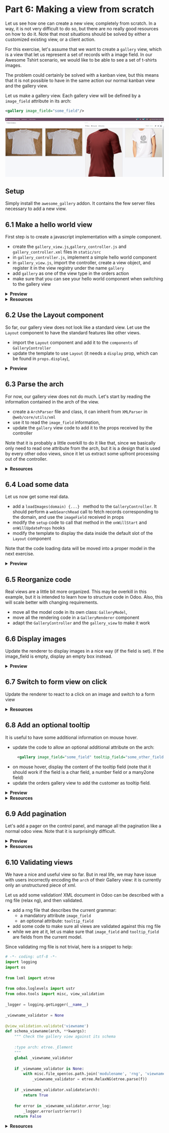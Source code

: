 # Part 6: Making a view from scratch

Let us see how one can create a new view, completely from scratch. In a way, it
is not very difficult to do so, but there are no really good resources on how to
do it. Note that most situations should be solved by either a customized
existing view, or a client action.

For this exercise, let's assume that we want to create a `gallery` view, which is
a view that let us represent a set of records with a image field. In our
Awesome Tshirt scenario, we would like to be able to see a set of t-shirts images.

The problem could certainly be solved with a kanban view, but this means that it
is not possible to have in the same action our normal kanban view and the gallery
view.

Let us make a gallery view. Each gallery view will be defined by a `image_field`
attribute in its arch:

```xml
<gallery image_field="some_field"/>
```

![6.0](images/6.0.png)

## Setup

Simply install the `awesome_gallery` addon. It contains the few server files
necessary to add a new view.

## 6.1 Make a hello world view

First step is to create a javascript implementation with a simple component.

- create the `gallery_view.js`,`gallery_controller.js` and `gallery_controller.xml` files in `static/src`
- in `gallery_controller.js`, implement a simple hello world component
- in `gallery_view.js`, import the controller, create a view object, and register it
  in the view registry under the name `gallery`
- add `gallery` as one of the view type in the orders action
- make sure that you can see your hello world component when switching to the
  gallery view

<details>
  <summary><b>Preview</b></summary>

![6.1.1](images/6.1.1.png)
![6.1.1](images/6.1.2.png)

</details>

<details>
  <summary><b>Resources</b></summary>

- [notes on view architecture](notes_views.md)

</details>

## 6.2 Use the Layout component

So far, our gallery view does not look like a standard view. Let use the `Layout`
component to have the standard features like other views.

- import the `Layout` component and add it to the `components` of `GalleryController`
- update the template to use `Layout` (it needs a `display` prop, which can be found in `props.display`),

<details>
  <summary><b>Preview</b></summary>

![6.2](images/6.2.png)

</details>

## 6.3 Parse the arch

For now, our gallery view does not do much. Let's start by reading the information
contained in the arch of the view.

- create a `ArchParser` file and class, it can inherit from `XMLParser` in `@web/core/utils/xml`
- use it to read the `image_field` information,
- update the `gallery` view code to add it to the props received by the controller

Note that it is probably a little overkill to do it like that, since we basically
only need to read one attribute from the arch, but it is a design that is used by
every other odoo views, since it let us extract some upfront processing out of
the controller.

<details>
  <summary><b>Resources</b></summary>

- [example: graph arch parser](https://github.com/odoo/odoo/blob/master/addons/web/static/src/views/graph/graph_arch_parser.js)

</details>

## 6.4 Load some data

Let us now get some real data.

- add a `loadImages(domain) {...} ` method to the `GalleryController`. It should
  perform a `webSearchRead` call to fetch records corresponding to the domain,
  and use the `imageField` received in props
- modify the `setup` code to call that method in the `onWillStart` and `onWillUpdateProps`
  hooks
- modify the template to display the data inside the default slot of the `Layout` component

Note that the code loading data will be moved into a proper model in the next
exercise.

<details>
  <summary><b>Preview</b></summary>

![6.4](images/6.4.png)

</details>

## 6.5 Reorganize code

Real views are a little bit more organized. This may be overkill in this example,
but it is intended to learn how to structure code in Odoo. Also, this will scale
better with changing requirements.

- move all the model code in its own class: `GalleryModel`,
- move all the rendering code in a `GalleryRenderer` component
- adapt the `GalleryController` and the `gallery_view` to make it work

## 6.6 Display images

Update the renderer to display images in a nice way (if the field is set). If
the image_field is empty, display an empty box instead.

<details>
  <summary><b>Preview</b></summary>

![6.6](images/6.6.png)

</details>

## 6.7 Switch to form view on click

Update the renderer to react to a click on an image and switch to a form view

<details>
  <summary><b>Resources</b></summary>

- [code: switchView function](https://github.com/odoo/odoo/blob/master/addons/web/static/src/webclient/actions/action_service.js#L1329)

</details>

## 6.8 Add an optional tooltip

It is useful to have some additional information on mouse hover.

- update the code to allow an optional additional attribute on the arch:
  ```xml
    <gallery image_field="some_field" tooltip_field="some_other_field"/>
  ```
- on mouse hover, display the content of the tooltip field (note that it should
  work if the field is a char field, a number field or a many2one field)
- update the orders gallery view to add the customer as tooltip field.

<details>
  <summary><b>Preview</b></summary>

![6.8](images/6.8.png)

</details>

<details>
  <summary><b>Resources</b></summary>

- [code: tooltip hook](https://github.com/odoo/odoo/blob/master/addons/web/static/src/core/tooltip/tooltip_hook.js)

</details>

## 6.9 Add pagination

Let's add a pager on the control panel, and manage all the pagination like
a normal odoo view. Note that it is surprisingly difficult.

<details>
  <summary><b>Preview</b></summary>

![6.9](images/6.9.png)

</details>

<details>
  <summary><b>Resources</b></summary>

- [code: usePager hook](https://github.com/odoo/odoo/blob/master/addons/web/static/src/search/pager_hook.js)

</details>

## 6.10 Validating views

We have a nice and useful view so far. But in real life, we may have issue with
users incorrectly encoding the `arch` of their Gallery view: it is currently
only an unstructured piece of xml.

Let us add some validation! XML document in Odoo can be described with a rng
file (relax ng), and then validated.

- add a rng file that describes the current grammar:
  - a mandatory attribute `image_field`
  - an optional attribute: `tooltip_field`
- add some code to make sure all views are validated against this rng file
- while we are at it, let us make sure that `image_field` and `tooltip_field` are
  fields from the current model.

Since validating rng file is not trivial, here is a snippet to help:

```python
# -*- coding: utf-8 -*-
import logging
import os

from lxml import etree

from odoo.loglevels import ustr
from odoo.tools import misc, view_validation

_logger = logging.getLogger(__name__)

_viewname_validator = None

@view_validation.validate('viewname')
def schema_viewname(arch, **kwargs):
    """ Check the gallery view against its schema

    :type arch: etree._Element
    """
    global _viewname_validator

    if _viewname_validator is None:
        with misc.file_open(os.path.join('modulename', 'rng', 'viewname.rng')) as f:
            _viewname_validator = etree.RelaxNG(etree.parse(f))

    if _viewname_validator.validate(arch):
        return True

    for error in _viewname_validator.error_log:
        _logger.error(ustr(error))
    return False

```

<details>
  <summary><b>Resources</b></summary>

- [example: graph view rng file](https://github.com/odoo/odoo/blob/master/odoo/addons/base/rng/graph_view.rng)

</details>
